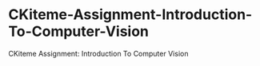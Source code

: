 # CKiteme-Assignment-Introduction-To-Computer-Vision
CKiteme Assignment: Introduction To Computer Vision
